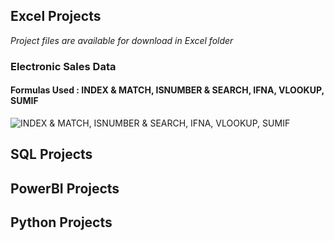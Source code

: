 ## Excel Projects
*Project files are available for download in Excel folder* <br />

### Electronic Sales Data
#### Formulas Used : INDEX & MATCH, ISNUMBER & SEARCH, IFNA, VLOOKUP, SUMIF

![INDEX & MATCH, ISNUMBER & SEARCH, IFNA, VLOOKUP, SUMIF](https://github.com/erikaloomis96/Portfolio/blob/main/Visuals/Electronics%20Sales.png)


## SQL Projects

## PowerBI Projects

## Python Projects
